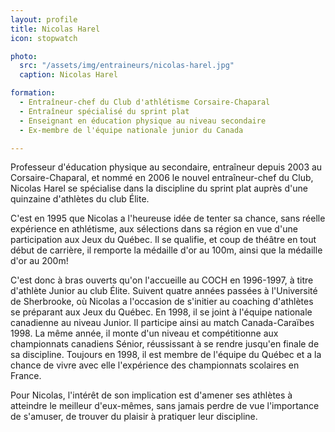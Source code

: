 ```yaml
---
layout: profile
title: Nicolas Harel
icon: stopwatch

photo:
  src: "/assets/img/entraineurs/nicolas-harel.jpg"
  caption: Nicolas Harel

formation:
  - Entraîneur-chef du Club d'athlétisme Corsaire-Chaparal
  - Entraîneur spécialisé du sprint plat
  - Enseignant en éducation physique au niveau secondaire
  - Ex-membre de l'équipe nationale junior du Canada

---
```


Professeur d'éducation physique au secondaire, entraîneur depuis 2003 au Corsaire-Chaparal, et nommé en 2006 le nouvel entraîneur-chef du Club, Nicolas Harel se spécialise dans la discipline du sprint plat auprès d'une quinzaine d'athlètes du club Élite.

C'est en 1995 que Nicolas a l'heureuse idée de tenter sa chance, sans réelle expérience en athlétisme, aux sélections dans sa région en vue d'une participation aux Jeux du Québec. Il se qualifie, et coup de théâtre en tout début de carrière, il remporte la médaille d'or au 100m, ainsi que la médaille d'or au 200m!

C'est donc à bras ouverts qu'on l'accueille au COCH en 1996-1997, à titre d'athlète Junior au club Élite. Suivent quatre années passées à l'Université de Sherbrooke, où Nicolas a l'occasion de s'initier au coaching d'athlètes se préparant aux Jeux du Québec. En 1998, il se joint à l'équipe nationale canadienne au niveau Junior. Il participe ainsi au match Canada-Caraïbes 1998. La même année, il monte d'un niveau et compétitionne aux championnats canadiens Sénior, réussissant à se rendre jusqu'en finale de sa discipline. Toujours en 1998, il est membre de l'équipe du Québec et a la chance de vivre avec elle l'expérience des championnats scolaires en France.

Pour Nicolas, l'intérêt de son implication est d'amener ses athlètes à atteindre le meilleur d'eux-mêmes, sans jamais perdre de vue l'importance de s'amuser, de trouver du plaisir à pratiquer leur discipline.
